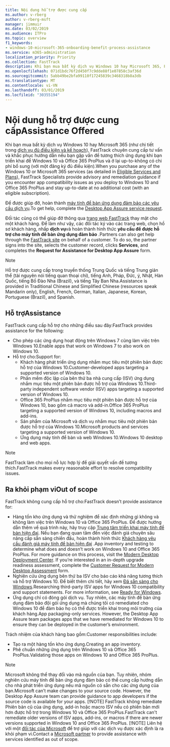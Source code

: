 ```yaml
---
title: Nội dung hỗ trợ được cung cấp
ms.author: v-rberg
author: v-rberg-msft
manager: jimmuir
ms.date: 03/02/2019
ms.audience: ITPro
ms.topic: overview
f1_keywords:
- windows-10-microsoft-365-onboarding-benefit-process-assistance
ms.service: m365-administration
localization_priority: Priority
ms.collection: FastTrack
description: Khi bạn mua bất kỳ dịch vụ Windows 10 hay Microsoft 365, FastTrack chuyên cung cấp tư vấn và khắc phục hướng dẫn triển khai để Windows 10 và Office 365 ProPlus và ở lại up-to-không có chi phí bổ sung (với một đăng ký đủ điều kiện).
ms.openlocfilehash: 071d1bdc76f2d450f7c9dde88f1e07858c3af36d
ms.sourcegitcommit: 5abb49be2bfa99110f17245839c3468318b8a3db
ms.translationtype: MT
ms.contentlocale: vi-VN
ms.lasthandoff: 03/01/2019
ms.locfileid: "30355194"
---
```

# <a name="assistance-offered"></a><span data-ttu-id="06729-103">Nội dung hỗ trợ được cung cấp</span><span class="sxs-lookup"><span data-stu-id="06729-103">Assistance Offered</span></span>  

<span data-ttu-id="06729-104">Khi bạn mua bất kỳ dịch vụ Windows 10 hay Microsoft 365 (như chi tiết trong [dịch vụ đủ điều kiện và kế hoạch](M365-eligible-services-and-plans.md)), FastTrack chuyên cung cấp tư vấn và khắc phục hướng dẫn nếu bạn gặp vấn đề tương thích ứng dụng khi bạn triển khai để Windows 10 và Office 365 ProPlus và ở lại up-to-không có chi phí bổ sung (với một đăng ký đủ điều kiện).</span><span class="sxs-lookup"><span data-stu-id="06729-104">When you purchase any of the Windows 10 or Microsoft 365 services (as detailed in [Eligible Services and Plans](M365-eligible-services-and-plans.md)), FastTrack Specialists provide advisory and remediation guidance if you encounter app compatibility issues as you deploy to Windows 10 and Office 365 ProPlus and stay up-to-date at no additional cost (with an eligible subscription).</span></span>

<span data-ttu-id="06729-105">Để được giúp đỡ, hoàn thành [máy tính để bàn ứng dụng đảm bảo các yêu cầu dịch vụ](https://go.microsoft.com/fwlink/?linkid=2022721).</span><span class="sxs-lookup"><span data-stu-id="06729-105">To get help, complete the [Desktop App Assure service request](https://go.microsoft.com/fwlink/?linkid=2022721).</span></span>

<span data-ttu-id="06729-p101">Đối tác cũng có thể giúp đỡ thông qua [trang web FastTrack](https://go.microsoft.com/fwlink/?linkid=780698) thay mặt cho một khách hàng. Để làm như vậy, các đối tác ký vào các trang web, chọn hồ sơ khách hàng, nhấp **dịch vụ**và hoàn thành hình thức **yêu cầu để được hỗ trợ cho máy tính để bàn ứng dụng đảm bảo** .</span><span class="sxs-lookup"><span data-stu-id="06729-p101">Partners can also get help through the [FastTrack site](https://go.microsoft.com/fwlink/?linkid=780698) on behalf of a customer. To do so, the partner signs into the site, selects the customer record, clicks **Services**, and completes the **Request for Assistance for Desktop App Assure** form.</span></span>

> [!NOTE]
> <span data-ttu-id="06729-108">Hỗ trợ được cung cấp trong truyền thống Trung Quốc và tiếng Trung giản thể (tài nguyên nói tiếng quan thoại chỉ), tiếng Anh, Pháp, Đức, ý, Nhật, Hàn Quốc, tiếng Bồ Đào Nha (Brazil), và tiếng Tây Ban Nha.</span><span class="sxs-lookup"><span data-stu-id="06729-108">Assistance is provided in Traditional Chinese and Simplified Chinese (resources speak Mandarin only), English, French, German, Italian, Japanese, Korean, Portuguese (Brazil), and Spanish.</span></span> 

## <a name="assistance"></a><span data-ttu-id="06729-109">Hỗ trợ</span><span class="sxs-lookup"><span data-stu-id="06729-109">Assistance</span></span>

<span data-ttu-id="06729-110">FastTrack cung cấp hỗ trợ cho những điều sau đây:</span><span class="sxs-lookup"><span data-stu-id="06729-110">FastTrack provides assistance for the following:</span></span>
- <span data-ttu-id="06729-111">Cho phép các ứng dụng hoạt động trên Windows 7 cũng làm việc trên Windows 10.</span><span class="sxs-lookup"><span data-stu-id="06729-111">Enable apps that work on Windows 7 to also work on Windows 10.</span></span>
- <span data-ttu-id="06729-112">Hỗ trợ cho:</span><span class="sxs-lookup"><span data-stu-id="06729-112">Support for:</span></span>
    - <span data-ttu-id="06729-113">Khách hàng phát triển ứng dụng nhắm mục tiêu một phiên bản được hỗ trợ của Windows 10.</span><span class="sxs-lookup"><span data-stu-id="06729-113">Customer-developed apps targeting a supported version of Windows 10.</span></span>
    - <span data-ttu-id="06729-114">Phần mềm độc lập của bên thứ ba nhà cung cấp (ISV) ứng dụng nhắm mục tiêu một phiên bản được hỗ trợ của Windows 10.</span><span class="sxs-lookup"><span data-stu-id="06729-114">Third-party independent software vendor (ISV) apps targeting a supported version of Windows 10.</span></span>
    - <span data-ttu-id="06729-115">Office 365 ProPlus nhắm mục tiêu một phiên bản được hỗ trợ của Windows 10, bao gồm cả macro và add-in.</span><span class="sxs-lookup"><span data-stu-id="06729-115">Office 365 ProPlus targeting a supported version of Windows 10, including macros and add-ins.</span></span>
    - <span data-ttu-id="06729-116">Sản phẩm của Microsoft và dịch vụ nhắm mục tiêu một phiên bản được hỗ trợ của Windows 10.</span><span class="sxs-lookup"><span data-stu-id="06729-116">Microsoft products and services targeting a supported version of Windows 10.</span></span>
    - <span data-ttu-id="06729-117">Ứng dụng máy tính để bàn và web Windows 10.</span><span class="sxs-lookup"><span data-stu-id="06729-117">Windows 10 desktop and web apps.</span></span>
> [!NOTE]
> <span data-ttu-id="06729-118">FastTrack làm cho mọi nỗ lực hợp lý để giải quyết vấn đề tương thích.</span><span class="sxs-lookup"><span data-stu-id="06729-118">FastTrack makes every reasonable effort to resolve compatibility issues.</span></span> 

## <a name="out-of-scope"></a><span data-ttu-id="06729-119">Ra khỏi phạm vi</span><span class="sxs-lookup"><span data-stu-id="06729-119">Out of scope</span></span>

<span data-ttu-id="06729-120">FastTrack không cung cấp hỗ trợ cho:</span><span class="sxs-lookup"><span data-stu-id="06729-120">FastTrack doesn’t provide assistance for:</span></span>
- <span data-ttu-id="06729-p102">Hàng tồn kho ứng dụng và thử nghiệm để xác định những gì không và không làm việc trên Windows 10 và Office 365 ProPlus. Để được hướng dẫn thêm về quá trình này, hãy truy cập [Trung tâm triển khai máy tính để bàn hiện đại](https://go.microsoft.com/fwlink/?linkid=2080140). Nếu bạn đang quan tâm đến việc đánh giá chuyên sâu nâng cấp sẵn sàng chiến đấu, hoàn thành hình thức [Khách hàng yêu cầu đánh giá máy tính để bàn hiện đại](https://go.microsoft.com/fwlink/?linkid=2053818) .</span><span class="sxs-lookup"><span data-stu-id="06729-p102">App inventory and testing to determine what does and doesn’t work on Windows 10 and Office 365 ProPlus. For more guidance on this process, visit the [Modern Desktop Deployment Center](https://go.microsoft.com/fwlink/?linkid=2080140). If you’re interested in an in-depth upgrade readiness assessment, complete the [Customer Request for Modern Desktop Assessment](https://go.microsoft.com/fwlink/?linkid=2053818) form.</span></span>
- <span data-ttu-id="06729-p103">Nghiên cứu ứng dụng bên thứ ba ISV cho báo cáo khả năng tương thích và hỗ trợ Windows 10. Để biết thêm chi tiết, hãy xem [Đã sẵn sàng cho Windows](https://go.microsoft.com/fwlink/?linkid=2054580).</span><span class="sxs-lookup"><span data-stu-id="06729-p103">Researching third-party ISV apps for Windows 10 compatibility and support statements. For more information, see [Ready for Windows](https://go.microsoft.com/fwlink/?linkid=2054580).</span></span>
- <span data-ttu-id="06729-p104">Ứng dụng chỉ có đóng gói dịch vụ. Tuy nhiên, các máy tính để bàn ứng dụng đảm bảo đội gói ứng dụng mà chúng tôi có remediated cho Windows 10 để đảm bảo họ có thể được triển khai trong môi trường của khách hàng.</span><span class="sxs-lookup"><span data-stu-id="06729-p104">App packaging-only services. However, the Desktop App Assure team packages apps that we have remediated for Windows 10 to ensure they can be deployed in the customer’s environment.</span></span>

<span data-ttu-id="06729-128">Trách nhiệm của khách hàng bao gồm:</span><span class="sxs-lookup"><span data-stu-id="06729-128">Customer responsibilities include:</span></span>
- <span data-ttu-id="06729-129">Tạo ra một hàng tồn kho ứng dụng.</span><span class="sxs-lookup"><span data-stu-id="06729-129">Creating an app inventory.</span></span>
- <span data-ttu-id="06729-130">Phê chuẩn những ứng dụng trên Windows 10 và Office 365 ProPlus.</span><span class="sxs-lookup"><span data-stu-id="06729-130">Validating those apps on Windows 10 and Office 365 ProPlus.</span></span>
> [!NOTE]
> <span data-ttu-id="06729-p105">Microsoft không thể thay đổi vào mã nguồn của bạn. Tuy nhiên, nhóm nghiên cứu máy tính để bàn ứng dụng đảm bảo có thể cung cấp hướng dẫn cho nhà phát triển ứng dụng nếu mã nguồn có sẵn cho các ứng dụng của bạn.</span><span class="sxs-lookup"><span data-stu-id="06729-p105">Microsoft can’t make changes to your source code. However, the Desktop App Assure team can provide guidance to app developers if the source code is available for your apps. </span></span>[!NOTE]
> <span data-ttu-id="06729-p106">FastTrack không remediate Phiên bản cũ của ứng dụng, add-in hoặc macro ISV nếu có phiên bản mới hơn được hỗ trợ trong Windows 10 và Office 365 ProPlus.</span><span class="sxs-lookup"><span data-stu-id="06729-p106">FastTrack can't remediate older versions of ISV apps, add-ins, or macros if there are newer versions supported in Windows 10 and Office 365 ProPlus. </span></span>[!NOTE]
> <span data-ttu-id="06729-134">Liên hệ với một [đối tác của Microsoft](https://go.microsoft.com/fwlink/?linkid=2080150) để trợ giúp với các dịch vụ được xác định là ra khỏi phạm vi.</span><span class="sxs-lookup"><span data-stu-id="06729-134">Contact a [Microsoft partner](https://go.microsoft.com/fwlink/?linkid=2080150) to provide assistance with services identified as out of scope.</span></span>
